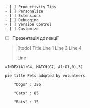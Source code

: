 	- [ ] Productivity Tips
	- [ ] Personalize
	- [ ] Extensions
	- [ ] Debugging
	- [ ] Version Control
	- [ ] Customize
- [ ] Презентація до лекції




> [!todo] Title
>Line 1
>Line 3
>Line 4
>
>
>Line

```xslx
=INDEX(A1:G4, MATCH(G7, A1:G1,0),3)
```


```mermaid
pie title Pets adopted by volunteers

    "Dogs" : 386

    "Cats" : 85

    "Rats" : 15
```
